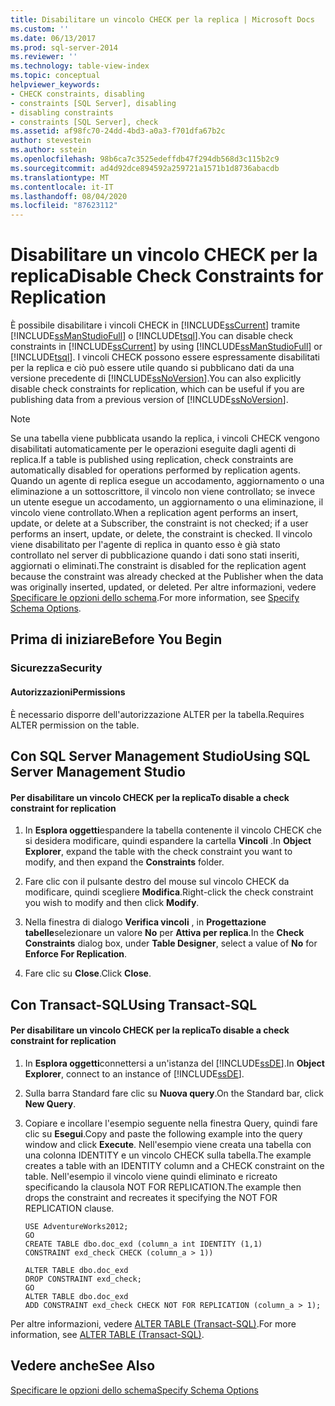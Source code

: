 ```yaml
---
title: Disabilitare un vincolo CHECK per la replica | Microsoft Docs
ms.custom: ''
ms.date: 06/13/2017
ms.prod: sql-server-2014
ms.reviewer: ''
ms.technology: table-view-index
ms.topic: conceptual
helpviewer_keywords:
- CHECK constraints, disabling
- constraints [SQL Server], disabling
- disabling constraints
- constraints [SQL Server], check
ms.assetid: af98fc70-24dd-4bd3-a0a3-f701dfa67b2c
author: stevestein
ms.author: sstein
ms.openlocfilehash: 98b6ca7c3525edeffdb47f294db568d3c115b2c9
ms.sourcegitcommit: ad4d92dce894592a259721a1571b1d8736abacdb
ms.translationtype: MT
ms.contentlocale: it-IT
ms.lasthandoff: 08/04/2020
ms.locfileid: "87623112"
---
```

# <a name="disable-check-constraints-for-replication"></a><span data-ttu-id="1cf37-102">Disabilitare un vincolo CHECK per la replica</span><span class="sxs-lookup"><span data-stu-id="1cf37-102">Disable Check Constraints for Replication</span></span>
  <span data-ttu-id="1cf37-103">È possibile disabilitare i vincoli CHECK in [!INCLUDE[ssCurrent](../../includes/sscurrent-md.md)] tramite [!INCLUDE[ssManStudioFull](../../includes/ssmanstudiofull-md.md)] o [!INCLUDE[tsql](../../includes/tsql-md.md)].</span><span class="sxs-lookup"><span data-stu-id="1cf37-103">You can disable check constraints in [!INCLUDE[ssCurrent](../../includes/sscurrent-md.md)] by using [!INCLUDE[ssManStudioFull](../../includes/ssmanstudiofull-md.md)] or [!INCLUDE[tsql](../../includes/tsql-md.md)].</span></span> <span data-ttu-id="1cf37-104">I vincoli CHECK possono essere espressamente disabilitati per la replica e ciò può essere utile quando si pubblicano dati da una versione precedente di [!INCLUDE[ssNoVersion](../../includes/ssnoversion-md.md)].</span><span class="sxs-lookup"><span data-stu-id="1cf37-104">You can also explicitly disable check constraints for replication, which can be useful if you are publishing data from a previous version of [!INCLUDE[ssNoVersion](../../includes/ssnoversion-md.md)].</span></span>  
  
> [!NOTE]  
>  <span data-ttu-id="1cf37-105">Se una tabella viene pubblicata usando la replica, i vincoli CHECK vengono disabilitati automaticamente per le operazioni eseguite dagli agenti di replica.</span><span class="sxs-lookup"><span data-stu-id="1cf37-105">If a table is published using replication, check constraints are automatically disabled for operations performed by replication agents.</span></span> <span data-ttu-id="1cf37-106">Quando un agente di replica esegue un accodamento, aggiornamento o una eliminazione a un sottoscrittore, il vincolo non viene controllato; se invece un utente esegue un accodamento, un aggiornamento o una eliminazione, il vincolo viene controllato.</span><span class="sxs-lookup"><span data-stu-id="1cf37-106">When a replication agent performs an insert, update, or delete at a Subscriber, the constraint is not checked; if a user performs an insert, update, or delete, the constraint is checked.</span></span> <span data-ttu-id="1cf37-107">Il vincolo viene disabilitato per l'agente di replica in quanto esso è già stato controllato nel server di pubblicazione quando i dati sono stati inseriti, aggiornati o eliminati.</span><span class="sxs-lookup"><span data-stu-id="1cf37-107">The constraint is disabled for the replication agent because the constraint was already checked at the Publisher when the data was originally inserted, updated, or deleted.</span></span> <span data-ttu-id="1cf37-108">Per altre informazioni, vedere [Specificare le opzioni dello schema](../replication/publish/specify-schema-options.md).</span><span class="sxs-lookup"><span data-stu-id="1cf37-108">For more information, see [Specify Schema Options](../replication/publish/specify-schema-options.md).</span></span>  
  
##  <a name="before-you-begin"></a><a name="BeforeYouBegin"></a> <span data-ttu-id="1cf37-109">Prima di iniziare</span><span class="sxs-lookup"><span data-stu-id="1cf37-109">Before You Begin</span></span>  
  
###  <a name="security"></a><a name="Security"></a> <span data-ttu-id="1cf37-110">Sicurezza</span><span class="sxs-lookup"><span data-stu-id="1cf37-110">Security</span></span>  
  
####  <a name="permissions"></a><a name="Permissions"></a> <span data-ttu-id="1cf37-111">Autorizzazioni</span><span class="sxs-lookup"><span data-stu-id="1cf37-111">Permissions</span></span>  
 <span data-ttu-id="1cf37-112">È necessario disporre dell'autorizzazione ALTER per la tabella.</span><span class="sxs-lookup"><span data-stu-id="1cf37-112">Requires ALTER permission on the table.</span></span>  
  
##  <a name="using-sql-server-management-studio"></a><a name="SSMSProcedure"></a> <span data-ttu-id="1cf37-113">Con SQL Server Management Studio</span><span class="sxs-lookup"><span data-stu-id="1cf37-113">Using SQL Server Management Studio</span></span>  
  
#### <a name="to-disable-a-check-constraint-for-replication"></a><span data-ttu-id="1cf37-114">Per disabilitare un vincolo CHECK per la replica</span><span class="sxs-lookup"><span data-stu-id="1cf37-114">To disable a check constraint for replication</span></span>  
  
1.  <span data-ttu-id="1cf37-115">In **Esplora oggetti**espandere la tabella contenente il vincolo CHECK che si desidera modificare, quindi espandere la cartella **Vincoli** .</span><span class="sxs-lookup"><span data-stu-id="1cf37-115">In **Object Explorer**, expand the table with the check constraint you want to modify, and then expand the **Constraints** folder.</span></span>  
  
2.  <span data-ttu-id="1cf37-116">Fare clic con il pulsante destro del mouse sul vincolo CHECK da modificare, quindi scegliere **Modifica**.</span><span class="sxs-lookup"><span data-stu-id="1cf37-116">Right-click the check constraint you wish to modify and then click **Modify**.</span></span>  
  
3.  <span data-ttu-id="1cf37-117">Nella finestra di dialogo **Verifica vincoli** , in **Progettazione tabelle**selezionare un valore **No** per **Attiva per replica**.</span><span class="sxs-lookup"><span data-stu-id="1cf37-117">In the **Check Constraints** dialog box, under **Table Designer**, select a value of **No** for **Enforce For Replication**.</span></span>  
  
4.  <span data-ttu-id="1cf37-118">Fare clic su **Close**.</span><span class="sxs-lookup"><span data-stu-id="1cf37-118">Click **Close**.</span></span>  
  
##  <a name="using-transact-sql"></a><a name="TsqlProcedure"></a> <span data-ttu-id="1cf37-119">Con Transact-SQL</span><span class="sxs-lookup"><span data-stu-id="1cf37-119">Using Transact-SQL</span></span>  
  
#### <a name="to-disable-a-check-constraint-for-replication"></a><span data-ttu-id="1cf37-120">Per disabilitare un vincolo CHECK per la replica</span><span class="sxs-lookup"><span data-stu-id="1cf37-120">To disable a check constraint for replication</span></span>  
  
1.  <span data-ttu-id="1cf37-121">In **Esplora oggetti**connettersi a un'istanza del [!INCLUDE[ssDE](../../includes/ssde-md.md)].</span><span class="sxs-lookup"><span data-stu-id="1cf37-121">In **Object Explorer**, connect to an instance of [!INCLUDE[ssDE](../../includes/ssde-md.md)].</span></span>  
  
2.  <span data-ttu-id="1cf37-122">Sulla barra Standard fare clic su **Nuova query**.</span><span class="sxs-lookup"><span data-stu-id="1cf37-122">On the Standard bar, click **New Query**.</span></span>  
  
3.  <span data-ttu-id="1cf37-123">Copiare e incollare l'esempio seguente nella finestra Query, quindi fare clic su **Esegui**.</span><span class="sxs-lookup"><span data-stu-id="1cf37-123">Copy and paste the following example into the query window and click **Execute**.</span></span> <span data-ttu-id="1cf37-124">Nell'esempio viene creata una tabella con una colonna IDENTITY e un vincolo CHECK sulla tabella.</span><span class="sxs-lookup"><span data-stu-id="1cf37-124">The example creates a table with an IDENTITY column and a CHECK constraint on the table.</span></span> <span data-ttu-id="1cf37-125">Nell'esempio il vincolo viene quindi eliminato e ricreato specificando la clausola NOT FOR REPLICATION.</span><span class="sxs-lookup"><span data-stu-id="1cf37-125">The example then drops the constraint and recreates it specifying the NOT FOR REPLICATION clause.</span></span>  
  
    ```  
    USE AdventureWorks2012;  
    GO  
    CREATE TABLE dbo.doc_exd (column_a int IDENTITY (1,1)   
    CONSTRAINT exd_check CHECK (column_a > 1))   
  
    ALTER TABLE dbo.doc_exd   
    DROP CONSTRAINT exd_check;   
    GO  
    ALTER TABLE dbo.doc_exd    
    ADD CONSTRAINT exd_check CHECK NOT FOR REPLICATION (column_a > 1);  
    ```  
  
 <span data-ttu-id="1cf37-126">Per altre informazioni, vedere [ALTER TABLE &#40;Transact-SQL&#41;](/sql/t-sql/statements/alter-table-transact-sql).</span><span class="sxs-lookup"><span data-stu-id="1cf37-126">For more information, see [ALTER TABLE &#40;Transact-SQL&#41;](/sql/t-sql/statements/alter-table-transact-sql).</span></span>  
  
###  <a name="TsqlExample"></a>   
## <a name="see-also"></a><span data-ttu-id="1cf37-127">Vedere anche</span><span class="sxs-lookup"><span data-stu-id="1cf37-127">See Also</span></span>  
 [<span data-ttu-id="1cf37-128">Specificare le opzioni dello schema</span><span class="sxs-lookup"><span data-stu-id="1cf37-128">Specify Schema Options</span></span>](../replication/publish/specify-schema-options.md)  
  
  
